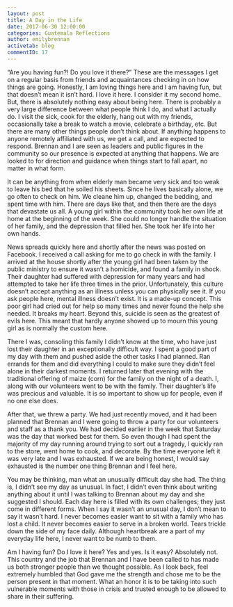 ```yaml
---
layout: post
title: A Day in the Life
date: 2017-06-30 12:00:00
categories: Guatemala Reflections
author: emilybrennan
activetab: blog
commentID: 17
---
```


“Are you having fun?! Do you love it there?” These are the messages I get on a regular basis from
friends and acquaintances checking in on how things are going. Honestly, I am loving things here and I
am having fun, but that doesn’t mean it isn’t hard. I love it here. I consider it my second home. But,
there is absolutely nothing easy about being here. There is probably a very large difference between
what people think I do, and what I actually do. I visit the sick, cook for the elderly, hang out with my
friends, occasionally take a break to watch a movie, celebrate a birthday, etc. But there are many other
things people don’t think about. If anything happens to anyone remotely affiliated with us, we get a call,
and are expected to respond. Brennan and I are seen as leaders and public figures in the community so
our presence is expected at anything that happens. We are looked to for direction and guidance when
things start to fall apart, no matter in what form.

It can be anything from when elderly man became very sick and too weak to leave his bed that he
soiled his sheets. Since he lives basically alone, we go often to check on him. We cleane him up, changed
the bedding, and spent time with him. There are days like that, and then there are the days that
devastate us all. A young girl within the community took her own life at home at the beginning of the
week. She could no longer handle the situation of her family, and the depression that filled her. She took
her life into her own hands.

News spreads quickly here and shortly after the news was posted on Facebook. I received a call
asking for me to go check in with the family. I arrived at the house shortly after the young girl had been
taken by the public ministry to ensure it wasn’t a homicide, and found a family in shock. Their daughter
had suffered with depression for many years and had attempted to take her life three times in the prior.
Unfortunately, this culture doesn’t accept anything as an illness unless you can physically see it. If you
ask people here, mental illness doesn’t exist. It is a made-up concept. This poor girl had cried out for
help so many times and never found the help she needed. It breaks my heart. Beyond this, suicide is
seen as the greatest of evils here. This meant that hardly anyone showed up to mourn this young girl as
is normally the custom here.

There I was, consoling this family I didn’t know at the time, who have just lost their daughter in an
exceptionally difficult way. I spent a good part of my day with them and pushed aside the other tasks I
had planned. Ran errands for them and did everything I could to make sure they didn’t feel alone in
their darkest moments. I returned later that evening with the traditional offering of maize (corn) for the 
family on the night of a death. I, along with our volunteers went to be with the family. Their daughter’s
life was precious and valuable. It is so important to show up for people, even if no one else does.

After that, we threw a party. We had just recently moved, and it had been planned that Brennan and I
were going to throw a party for our volunteers and staff as a thank you. We had decided earlier in the
week that Saturday was the day that worked best for them. So even though I had spent the majority of
my day running around trying to sort out a tragedy, I quickly ran to the store, went home to cook, and
decorate. By the time everyone left it was very late and I was exhausted. If we are being honest, I would
say exhausted is the number one thing Brennan and I feel here.

You may be thinking, man what an unusually difficult day she had. The thing is, I didn’t see my day as
unusual. In fact, I didn’t even think about writing anything about it until I was talking to Brennan about
my day and she suggested I should. Each day here is filled with its own challenges; they just come in
different forms. When I say it wasn’t an unusual day, I don’t mean to say it wasn’t hard. I never becomes
easier want to sit with a family who has lost a child. It never becomes easier to serve in a broken world.
Tears trickle down the side of my face daily. Although heartbreak are a part of my everyday life here, I
never want to be numb to them.

Am I having fun? Do I love it here? Yes and yes. Is it easy? Absolutely not. This country and the job
that Brennan and I have been called to has made us both stronger people than we thought possible. As I
look back, feel extremely humbled that God gave me the strength and chose me to be the person
present in that moment. What an honor it is to be taking into such vulnerable moments with those in
crisis and trusted enough to be allowed to share in their suffering.
